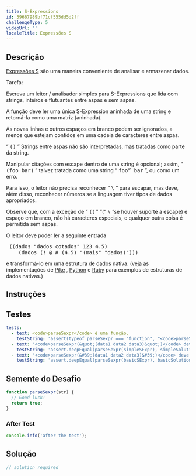 ```yaml
---
title: S-Expressions
id: 59667989bf71cf555dd5d2ff
challengeType: 5
videoUrl: ''
localeTitle: Expressões S
---
```


## Descrição
<section id="description"><p> <a href="https://en.wikipedia.org/wiki/S-Expression" title="wp: expressão S">Expressões S</a> são uma maneira conveniente de analisar e armazenar dados. </p> Tarefa: <p> Escreva um leitor / analisador simples para S-Expressions que lida com strings, inteiros e flutuantes entre aspas e sem aspas. </p><p> A função deve ler uma única S-Expression aninhada de uma string e retorná-la como uma matriz (aninhada). </p><p> As novas linhas e outros espaços em branco podem ser ignorados, a menos que estejam contidos em uma cadeia de caracteres entre aspas. </p><p> “ <tt>()</tt> ” Strings entre aspas não são interpretadas, mas tratadas como parte da string. </p><p> Manipular citações com escape dentro de uma string é opcional; assim, “ <tt>(foo bar)</tt> ” talvez tratada como uma string “ <tt>foo” bar</tt> ”, ou como um erro. </p><p> Para isso, o leitor não precisa reconhecer “ <tt>\</tt> ” para escapar, mas deve, além disso, reconhecer números se a linguagem tiver tipos de dados apropriados. </p><p> Observe que, com a exceção de “ <tt>()”</tt> ”(“ <tt>\</tt> ”se houver suporte a escape) e espaço em branco, não há caracteres especiais, e qualquer outra coisa é permitida sem aspas. </p><p> O leitor deve poder ler a seguinte entrada </p><p></p><pre> ((dados &quot;dados cotados&quot; 123 4.5)
    (dados (! @ # (4.5) &quot;(mais&quot; &quot;dados)&quot;)))
</pre><p></p><p> e transformá-lo em uma estrutura de dados nativa. (veja as implementações de <a href="http://rosettacode.org/wiki/#Pike" title="#Pique">Pike</a> , <a href="http://rosettacode.org/wiki/#Python" title="#Python">Python</a> e <a href="http://rosettacode.org/wiki/#Ruby" title="#Rubi">Ruby</a> para exemplos de estruturas de dados nativas.) </p></section>

## Instruções
<section id="instructions">
</section>

## Testes
<section id='tests'>

```yml
tests:
  - text: <code>parseSexpr</code> é uma função.
    testString: 'assert(typeof parseSexpr === "function", "<code>parseSexpr</code> is a function.");'
  - text: '<code>parseSexpr(&quot;(data1 data2 data3)&quot;)</code> deve retornar [&quot;data1&quot;, &quot;data2&quot;, &quot;data3&quot;] &quot;)'
    testString: 'assert.deepEqual(parseSexpr(simpleSExpr), simpleSolution, "<code>parseSexpr("(data1 data2 data3)")</code> should return ["data1", "data2", "data3"]");'
  - text: '<code>parseSexpr(&#39;(data1 data2 data3)&#39;)</code> deve retornar um array com 3 elementos &quot;)'
    testString: 'assert.deepEqual(parseSexpr(basicSExpr), basicSolution, "<code>parseSexpr("(data1 data2 data3)")</code> should return an array with 3 elements");'

```

</section>

## Semente do Desafio
<section id='challengeSeed'>

<div id='js-seed'>

```js
function parseSexpr(str) {
  // Good luck!
  return true;
}

```

</div>


### After Test
<div id='js-teardown'>

```js
console.info('after the test');
```

</div>

</section>

## Solução
<section id='solution'>

```js
// solution required
```
</section>

